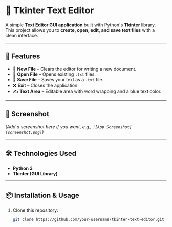 # 📝 Tkinter Text Editor

A simple **Text Editor GUI application** built with Python's **Tkinter** library.  
This project allows you to **create, open, edit, and save text files** with a clean interface.

---

## 🚀 Features
- 📄 **New File** – Clears the editor for writing a new document.  
- 📂 **Open File** – Opens existing `.txt` files.  
- 💾 **Save File** – Saves your text as a `.txt` file.  
- ❌ **Exit** – Closes the application.  
- ✍️ **Text Area** – Editable area with word wrapping and a blue text color.  

---

## 📸 Screenshot
*(Add a screenshot here if you want, e.g., `![App Screenshot](screenshot.png)`)*

---

## 🛠️ Technologies Used
- **Python 3**  
- **Tkinter (GUI Library)**  

---

## 📦 Installation & Usage

1. Clone this repository:
   ```bash
   git clone https://github.com/your-username/tkinter-text-editor.git
